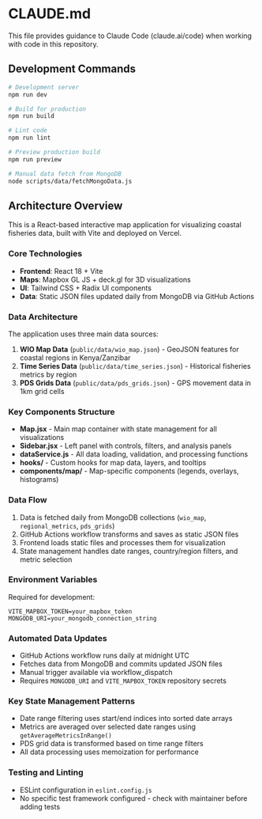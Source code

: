 # CLAUDE.md

This file provides guidance to Claude Code (claude.ai/code) when working with code in this repository.

## Development Commands

```bash
# Development server
npm run dev

# Build for production  
npm run build

# Lint code
npm run lint

# Preview production build
npm run preview

# Manual data fetch from MongoDB
node scripts/data/fetchMongoData.js
```

## Architecture Overview

This is a React-based interactive map application for visualizing coastal fisheries data, built with Vite and deployed on Vercel.

### Core Technologies
- **Frontend**: React 18 + Vite
- **Maps**: Mapbox GL JS + deck.gl for 3D visualizations
- **UI**: Tailwind CSS + Radix UI components
- **Data**: Static JSON files updated daily from MongoDB via GitHub Actions

### Data Architecture
The application uses three main data sources:
1. **WIO Map Data** (`public/data/wio_map.json`) - GeoJSON features for coastal regions in Kenya/Zanzibar
2. **Time Series Data** (`public/data/time_series.json`) - Historical fisheries metrics by region
3. **PDS Grids Data** (`public/data/pds_grids.json`) - GPS movement data in 1km grid cells

### Key Components Structure
- **Map.jsx** - Main map container with state management for all visualizations
- **Sidebar.jsx** - Left panel with controls, filters, and analysis panels
- **dataService.js** - All data loading, validation, and processing functions
- **hooks/** - Custom hooks for map data, layers, and tooltips
- **components/map/** - Map-specific components (legends, overlays, histograms)

### Data Flow
1. Data is fetched daily from MongoDB collections (`wio_map`, `regional_metrics`, `pds_grids`)
2. GitHub Actions workflow transforms and saves as static JSON files
3. Frontend loads static files and processes them for visualization
4. State management handles date ranges, country/region filters, and metric selection

### Environment Variables
Required for development:
```
VITE_MAPBOX_TOKEN=your_mapbox_token
MONGODB_URI=your_mongodb_connection_string
```

### Automated Data Updates
- GitHub Actions workflow runs daily at midnight UTC
- Fetches data from MongoDB and commits updated JSON files
- Manual trigger available via workflow_dispatch
- Requires `MONGODB_URI` and `VITE_MAPBOX_TOKEN` repository secrets

### Key State Management Patterns
- Date range filtering uses start/end indices into sorted date arrays
- Metrics are averaged over selected date ranges using `getAverageMetricsInRange()`
- PDS grid data is transformed based on time range filters
- All data processing uses memoization for performance

### Testing and Linting
- ESLint configuration in `eslint.config.js`
- No specific test framework configured - check with maintainer before adding tests